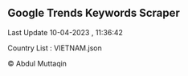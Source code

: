

## Google Trends Keywords Scraper 
 
Last Update 10-04-2023 , 11:36:42

Country List :
VIETNAM.json



© Abdul Muttaqin 
